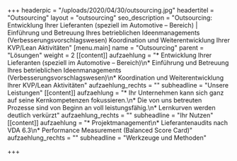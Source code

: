 +++
headerpic = "/uploads/2020/04/30/outsourcing.jpg"
headertitel = "Outsourcing"
layout = "outsourcing"
seo_description = "Outsourcing: Entwicklung Ihrer Lieferanten (speziell im Automotive – Bereich) | Einführung und Betreuung Ihres betrieblichen Ideenmanagements (Verbesserungsvorschlagswesen) Koordination und Weiterentwicklung Ihrer KVP/Lean Aktivitäten"
[menu.main]
name = "Outsourcing"
parent = "Lösungen"
weight = 2
[[content]]
aufzaehlung = "* Entwicklung Ihrer Lieferanten (speziell im Automotive – Bereich)\n* Einführung und Betreuung Ihres betrieblichen Ideenmanagements (Verbesserungsvorschlagswesen)\n* Koordination und Weiterentwicklung Ihrer KVP/Lean Aktivitäten"
aufzaehlung_rechts = ""
subheadline = "Unsere Leistungen"
[[content]]
aufzaehlung = "* Ihr Unternehmen kann sich ganz auf seine Kernkompetenzen fokussieren.\n* Die von uns betreuten Prozesse sind von Beginn an voll leistungsfähig.\n* Lernkurven werden deutlich verkürzt"
aufzaehlung_rechts = ""
subheadline = "Ihr Nutzen"
[[content]]
aufzaehlung = "* Projektmanagement\n* Lieferantenaudits nach VDA 6.3\n* Performance Measurement (Balanced Score Card)"
aufzaehlung_rechts = ""
subheadline = "Werkzeuge und Methoden"

+++
